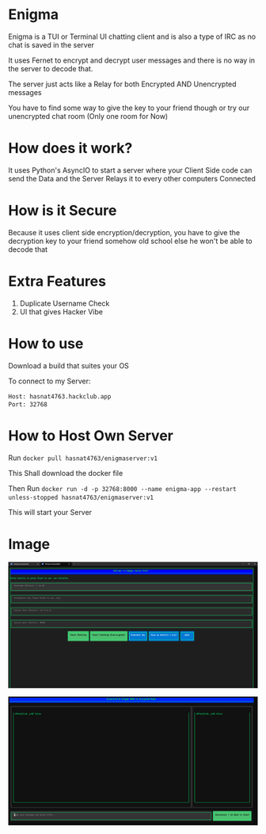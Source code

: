 # Enigma

Enigma is a TUI or Terminal UI chatting client and is also a type of IRC as no chat is saved in the server

It uses Fernet to encrypt and decrypt user messages and there is no way in the server to decode that.

The server just acts like a Relay for both Encrypted AND Unencrypted messages

You have to find some way to give the key to your friend though or try our unencrypted chat room (Only one room for Now)

# How does it work?

It uses Python's AsyncIO to start a server where your Client Side code can send the Data and the Server Relays it to every other computers Connected

# How is it Secure

Because it uses client side encryption/decryption, you have to give the decryption key to your friend somehow old school else he won't be able to decode that


# Extra Features

1. Duplicate Username Check
2. UI that gives Hacker Vibe

# How to use

Download a build that suites your OS

To connect to my Server:

```
Host: hasnat4763.hackclub.app
Port: 32768
```

# How to Host Own Server

Run ```docker pull hasnat4763/enigmaserver:v1```

This Shall download the docker file

Then Run ```docker run -d -p 32768:8000 --name enigma-app --restart unless-stopped hasnat4763/enigmaserver:v1```

This will start your Server

# Image 

![alt text](image.png)


![alt text](image-1.png)